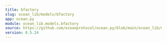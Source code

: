 ```yaml
---
title: bfactory
slug: ocean_lib/models/bfactory
app: ocean.py
module: ocean_lib.models.bfactory
source: https://github.com/oceanprotocol/ocean.py/blob/main/ocean_lib/models/bfactory.py
version: 0.5.24
---
```

